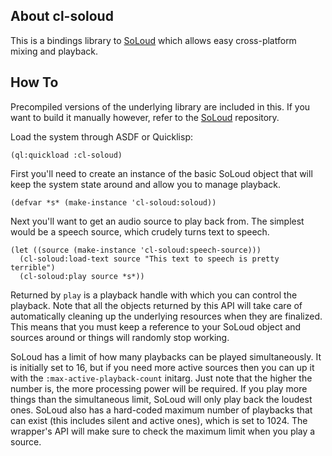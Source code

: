 ## About cl-soloud
This is a bindings library to [SoLoud](http://sol.gfxile.net/soloud/) which allows easy cross-platform mixing and playback.

## How To
Precompiled versions of the underlying library are included in this. If you want to build it manually however, refer to the [SoLoud](https://github.com/Shirakumo/soloud) repository.

Load the system through ASDF or Quicklisp:

    (ql:quickload :cl-soloud)

First you'll need to create an instance of the basic SoLoud object that will keep the system state around and allow you to manage playback.

    (defvar *s* (make-instance 'cl-soloud:soloud))

Next you'll want to get an audio source to play back from. The simplest would be a speech source, which crudely turns text to speech.

    (let ((source (make-instance 'cl-soloud:speech-source)))
      (cl-soloud:load-text source "This text to speech is pretty terrible")
      (cl-soloud:play source *s*))

Returned by `play` is a playback handle with which you can control the playback. Note that all the objects returned by this API will take care of automatically cleaning up the underlying resources when they are finalized. This means that you must keep a reference to your SoLoud object and sources around or things will randomly stop working.

SoLoud has a limit of how many playbacks can be played simultaneously. It is initially set to 16, but if you need more active sources then you can up it with the `:max-active-playback-count` initarg. Just note that the higher the number is, the more processing power will be required. If you play more things than the simultaneous limit, SoLoud will only play back the loudest ones. SoLoud also has a hard-coded maximum number of playbacks that can exist (this includes silent and active ones), which is set to 1024. The wrapper's API will make sure to check the maximum limit when you play a source.
